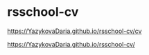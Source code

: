 # rsschool-cv

https://YazykovaDaria.github.io/rsschool-cv/cv

https://YazykovaDaria.github.io/rsschool-cv/
